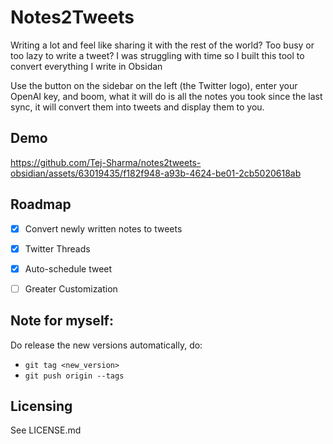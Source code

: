 # Notes2Tweets

Writing a lot and feel like sharing it with the rest of the world? Too busy or too lazy to write a tweet? I was struggling with time so I built this tool to convert everything I write in Obsidan

Use the button on the sidebar on the left (the Twitter logo), enter your OpenAI key, and boom, what it will do is all the notes you took since the last sync, it will convert them into tweets and display them to you.

## Demo
https://github.com/Tej-Sharma/notes2tweets-obsidian/assets/63019435/f182f948-a93b-4624-be01-2cb5020618ab


## Roadmap

- [x] Convert newly written notes to tweets
- [x] Twitter Threads
- [x] Auto-schedule tweet
- [ ] Greater Customization   


## Note for myself:

Do release the new versions automatically, do:
- `git tag <new_version>`
- `git push origin --tags`

## Licensing
See LICENSE.md

